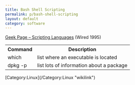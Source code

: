```yaml
---
title: Bash Shell Scripting
permalink: p/bash-shell-scripting
layout: default
category: software
---
```


[Geek Page – Scripting Languages](http://www.wired.com/1995/09/geek-32/) (Wired 1995)

<table class="wikitable">
<tr>
<th>
Command

</th>
<th>
Description

</th>
</tr>
<tr>
<td>
which

</td>
<td>
list where an executable is located

</td>
</tr>
<tr>
<td>
dpkg -p

</td>
<td>
list lots of information about a package

</td>
</tr>
</table>
[Category:Linux](/Category:Linux "wikilink")
